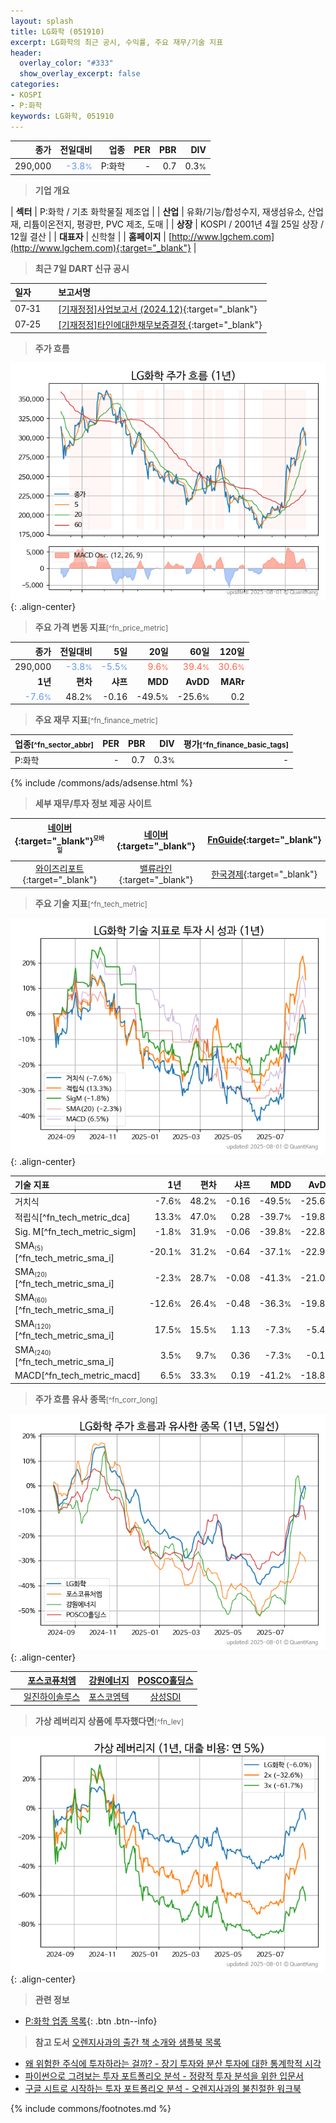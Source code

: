 ```yaml
---
layout: splash
title: LG화학 (051910)
excerpt: LG화학의 최근 공시, 수익률, 주요 재무/기술 지표
header:
  overlay_color: "#333"
  show_overlay_excerpt: false
categories:
- KOSPI
- P:화학
keywords: LG화학, 051910
---
```


| **종가** | **전일대비** | **업종** | **PER** | **PBR** | **DIV** |
| -------: | -----------: | -------: | ------: | ------: | ------: |
| 290,000 | <span style="color: cornflowerblue">-3.8<small>%</small></span> | P:화학 | - | 0.7 | 0.3<small>%</small> |

<!-- more -->


> **기업 개요**<a id="company"></a>

| <span style="white-space:nowrap;">**섹터**</span> | P:화학 / 기초 화학물질 제조업 |
| <span style="white-space:nowrap;">**산업**</span> | 유화/기능/합성수지, 재생섬유소, 산업재, 리튬이온전지, 평광판, PVC 제조, 도매 |
| <span style="white-space:nowrap;">**상장**</span> | KOSPI / 2001년 4월 25일 상장 / 12월 결산 |
| <span style="white-space:nowrap;">**대표자**</span> | 신학철 |
| <span style="white-space:nowrap;">**홈페이지**</span> | [http://www.lgchem.com](http://www.lgchem.com){:target="_blank"} |


> **최근 7일 DART 신규 공시**<a id="dart"></a>

| **일자** |      | **보고서명** |
| :------- | :--- | :----------- |
| 07&#x2011;31 | | [[기재정정]사업보고서 (2024.12)](https://dart.fss.or.kr/dsaf001/main.do?rcpNo=20250731000339){:target="_blank"} |
| 07&#x2011;25 | | [[기재정정]타인에대한채무보증결정              ](https://dart.fss.or.kr/dsaf001/main.do?rcpNo=20250725800460){:target="_blank"} |


> **주가 흐름**<a id="price"></a>

![051910](/stock/images/051910.png){: .align-center}


> **주요 가격 변동 지표**<small>[^fn_price_metric]</small>

| **종가** | **전일대비** | **5일** | **20일** | **60일** | **120일** |
| -------: | -----------: | ------: | -------: | -------: | --------: |
| 290,000 | <span style="color: cornflowerblue">-3.8<small>%</small></span> | <span style="color: cornflowerblue">-5.5<small>%</small></span> | <span style="color: tomato">9.6<small>%</small></span> | <span style="color: tomato">39.4<small>%</small></span> | <span style="color: tomato">30.6<small>%</small></span> |
| **1년** | **편차** | **샤프** | **MDD** | **AvDD** | **MARr** |
| <span style="color: cornflowerblue">-7.6<small>%</small></span> | 48.2<small>%</small> | -0.16 | -49.5<small>%</small> | -25.6<small>%</small> | 0.2 |


> **주요 재무 지표**<small>[^fn_finance_metric]</small>

| **업종**<small>[^fn_sector_abbr]</small> | **PER** | **PBR** | **DIV** | **평가**<small>[^fn_finance_basic_tags]</small> |
| :--------------------------------------- | ------: | ------: | ------: | ----------------------------------------------: |
| P:화학 | - | 0.7 | 0.3<small>%</small> | - |



{% include /commons/ads/adsense.html %}

> **세부 재무/투자 정보 제공 사이트**

| [네이버](https://m.stock.naver.com/domestic/stock/051910/finance/summary){:target="_blank"}<sup><small>모바일</small></sup> | [네이버](https://finance.naver.com/item/coinfo.naver?code=051910){:target="_blank"} | [FnGuide](https://comp.fnguide.com/SVO2/ASP/SVD_Invest.asp?gicode=A051910&MenuYn=Y){:target="_blank"} |
| :---: | :---: | :---: |
| [와이즈리포트](https://comp.wisereport.co.kr/company/c1040001.aspx?cmp_cd=051910){:target="_blank"} | [밸류라인](https://www.valueline.co.kr/finance/summary/051910){:target="_blank"} | [한국경제](https://markets.hankyung.com/stock/051910/financial-summary){:target="_blank"} |


> **주요 기술 지표**<small>[^fn_tech_metric]</small>


![051910](/stock/images/051910_tech.png){: .align-center}

| **기술 지표** | **1년** | **편차** | **샤프** | **MDD** | **AvDD** |
| :------------ | ------: | -----------: | -------: | ------: | -------: |
| 거치식 | -7.6<small>%</small> | 48.2<small>%</small> | -0.16 | -49.5<small>%</small> | -25.6<small>%</small> |
| 적립식[^fn_tech_metric_dca] | 13.3<small>%</small> | 47.0<small>%</small> | 0.28 | -39.7<small>%</small> | -19.8<small>%</small> |
| Sig. M[^fn_tech_metric_sigm] | -1.8<small>%</small> | 31.9<small>%</small> | -0.06 | -39.8<small>%</small> | -22.8<small>%</small> |
| SMA<small><sub>(5)</sub></small>[^fn_tech_metric_sma_i] | -20.1<small>%</small> | 31.2<small>%</small> | -0.64 | -37.1<small>%</small> | -22.9<small>%</small> |
| SMA<small><sub>(20)</sub></small>[^fn_tech_metric_sma_i] | -2.3<small>%</small> | 28.7<small>%</small> | -0.08 | -41.3<small>%</small> | -21.0<small>%</small> |
| SMA<small><sub>(60)</sub></small>[^fn_tech_metric_sma_i] | -12.6<small>%</small> | 26.4<small>%</small> | -0.48 | -36.3<small>%</small> | -19.8<small>%</small> |
| SMA<small><sub>(120)</sub></small>[^fn_tech_metric_sma_i] | 17.5<small>%</small> | 15.5<small>%</small> | 1.13 | -7.3<small>%</small> | -5.4<small>%</small> |
| SMA<small><sub>(240)</sub></small>[^fn_tech_metric_sma_i] | 3.5<small>%</small> | 9.7<small>%</small> | 0.36 | -7.3<small>%</small> | -0.1<small>%</small> |
| MACD[^fn_tech_metric_macd] | 6.5<small>%</small> | 33.3<small>%</small> | 0.19 | -41.2<small>%</small> | -18.8<small>%</small> |


> **주가 흐름 유사 종목**<a id="corr"></a><small>[^fn_corr_long]</small>

![051910](/stock/images/051910_corr.png){: .align-center}

|       | [포스코퓨처엠](/003670/) | [강원에너지](/114190/) | [POSCO홀딩스](/005490/) |
| :---: | :------------------------------------: | :------------------------------------: | :------------------------------------: |
|       | [일진하이솔루스](/271940/) | [포스코엠텍](/009520/) | [삼성SDI](/006400/) |


> **가상 레버리지 상품에 투자했다면**<a id="2x"></a><small>[^fn_lev]</small>

![051910](/stock/images/051910_2x.png){: .align-center}


> **관련 정보**

- [P:화학 업종 목록](/stats/sector/kospi_업종_화학_종목/){: .btn .btn--info}

> **참고 도서** [오렌지사과의 출간 책 소개와 샘플북 목록](https://kongdori.tistory.com/691)

- [왜 위험한 주식에 투자하라는 걸까? - 장기 투자와 분산 투자에 대한 통계학적 시각](https://kongdori.tistory.com/421)
- [파이썬으로 그려보는 투자 포트폴리오 분석  - 정량적 투자 분석을 위한 입문서](https://kongdori.tistory.com/643)
- [구글 시트로 시작하는 투자 포트폴리오 분석 - 오렌지사과의 불친절한 워크북](https://kongdori.tistory.com/449)


{% include commons/footnotes.md %}